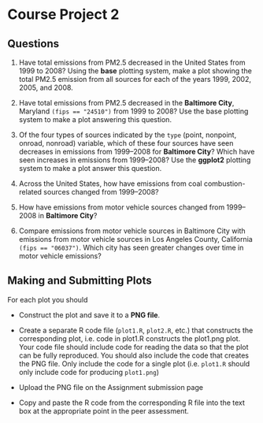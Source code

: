 Course Project 2
========================================================

## Questions

1. Have total emissions from PM2.5 decreased in the United States from 1999 to 2008? Using the **base** plotting system, make a plot showing the total PM2.5 emission from all sources for each of the years 1999, 2002, 2005, and 2008.


2. Have total emissions from PM2.5 decreased in the **Baltimore City**, Maryland `(fips == "24510")` from 1999 to 2008? Use the base plotting system to make a plot answering this question.


3. Of the four types of sources indicated by the `type` (point, nonpoint, onroad, nonroad) variable, which of these four sources have seen decreases in emissions from 1999–2008 for **Baltimore City**? Which have seen increases in emissions from 1999–2008? Use the **ggplot2** plotting system to make a plot answer this question.


4. Across the United States, how have emissions from coal combustion-related sources changed from 1999–2008?


5. How have emissions from motor vehicle sources changed from 1999–2008 in **Baltimore City**? 


6. Compare emissions from motor vehicle sources in Baltimore City with emissions from motor vehicle sources in Los Angeles County, California `(fips == "06037")`. Which city has seen greater changes over time in motor vehicle emissions?

## Making and Submitting Plots

For each plot you should

- Construct the plot and save it to a **PNG file**.


- Create a separate R code file (`plot1.R`, `plot2.R`, etc.) that constructs the corresponding plot, i.e. code in plot1.R constructs the plot1.png plot. Your code file should include code for reading the data so that the plot can be fully reproduced. You should also include the code that creates the PNG file. Only include the code for a single plot (i.e. `plot1.R` should only include code for producing `plot1.png`)


- Upload the PNG file on the Assignment submission page


- Copy and paste the R code from the corresponding R file into the text box at the appropriate point in the peer assessment.

